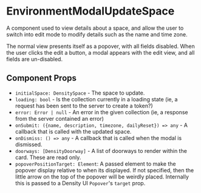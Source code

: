 # EnvironmentModalUpdateSpace

A component used to view details about a space, and allow the user to switch into edit mode to
modify details such as the name and time zone.

The normal view presents itself as a popover, with all fields disabled. When the user clicks the
edit a button, a modal appears with the edit view, and all fields are un-disabled.

## Component Props
- `initialSpace: DensitySpace` - The space to update.
- `loading: bool` - Is the collection currently in a loading state (ie, a request has been sent to
  the server to create a token?)
- `error: Error | null` - An error in the given collection (ie, a response from the server contained
  an error)
- `onSubmit: ({name, description, timezone, dailyReset}) => any` - A callback that is called with the updated space.
- `onDismiss: () => any` - A callback that is called when the modal is dismissed.
- `doorways: [DensityDoorway]` - A list of doorways to render within the card. These are read only.
- `popoverPositionTarget: Element`: A passed element to make the popover display relative to when
  its displayed. If not specified, then the little arrow on the top of the popover will be weirdly
  placed. Internally this is passed to a Density UI `Popover`'s `target` prop.
